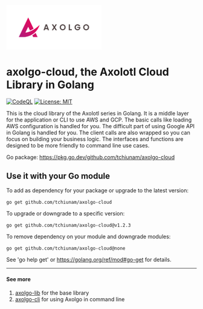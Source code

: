 <img src="images/axolgo-logo-transparent.png" width="50%" />

# axolgo-cloud, the Axolotl Cloud Library in Golang
[![CodeQL](https://github.com/tchiunam/axolgo-cloud/actions/workflows/codeql-analysis.yml/badge.svg)](https://github.com/tchiunam/axolgo-cloud/actions/workflows/codeql-analysis.yml)
[![License: MIT](https://img.shields.io/badge/License-MIT-blue.svg)](https://opensource.org/licenses/MIT)

This is the cloud library of the Axolotl series in Golang. It is a middle layer for the application or CLI to use AWS and GCP. The basic calls like loading AWS configuration is handled for you. The difficult part of using Google API in Golang is handled for you. The client calls are also wrapped so you can focus on building your business logic. The interfaces and functions are designed to be more friendly to command line use cases.

Go package: https://pkg.go.dev/github.com/tchiunam/axolgo-cloud

## Use it with your Go module
To add as dependency for your package or upgrade to the latest version:
```
go get github.com/tchiunam/axolgo-cloud
```

To upgrade or downgrade to a specific version:
```
go get github.com/tchiunam/axolgo-cloud@v1.2.3
```

To remove dependency on your module and downgrade modules:
```
go get github.com/tchiunam/axolgo-cloud@none
```

See 'go help get' or https://golang.org/ref/mod#go-get for details.

---
#### See more  
1. [axolgo-lib](https://github.com/tchiunam/axolgo-lib) for the base library
2. [axolgo-cli](https://github.com/tchiunam/axolgo-cli) for using Axolgo in command line
